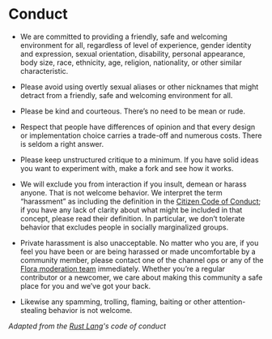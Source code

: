 # Conduct

* We are committed to providing a friendly, safe and welcoming environment for all, regardless of level of experience,
gender identity and expression, sexual orientation, disability, personal appearance, body size, race, ethnicity, age,
religion, nationality, or other similar characteristic.

* Please avoid using overtly sexual aliases or other nicknames that might detract from a friendly, safe
and welcoming environment for all.

* Please be kind and courteous. There’s no need to be mean or rude.

* Respect that people have differences of opinion and that every design or implementation choice carries a trade-off
and numerous costs. There is seldom a right answer.

* Please keep unstructured critique to a minimum. If you have solid ideas you want to experiment with,
make a fork and see how it works.

* We will exclude you from interaction if you insult, demean or harass anyone. That is not welcome behavior.
We interpret the term “harassment” as including the definition in the [Citizen Code of Conduct][CCC];
if you have any lack of clarity about what might be included in that concept, please read their definition.
In particular, we don’t tolerate behavior that excludes people in socially marginalized groups.

* Private harassment is also unacceptable. No matter who you are, if you feel you have been or are being harassed or
made uncomfortable by a community member, please contact one of the channel ops or any of the
[Flora moderation team][Moderation team] immediately. Whether you’re a regular contributor or a newcomer,
we care about making this community a safe place for you and we’ve got your back.

* Likewise any spamming, trolling, flaming, baiting or other attention-stealing behavior is not welcome.


_Adapted from the [Rust Lang][Rust CoC]'s code of conduct_

[CCC]: https://github.com/stumpsyn/policies/blob/master/citizen_code_of_conduct.md
[Rust CoC]: https://www.rust-lang.org/policies/code-of-conduct
[Moderation team]: mailto://moderation@flora.pm
